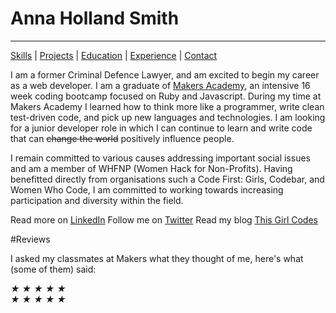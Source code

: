 # Anna Holland Smith
----------
[Skills](#skills) | [Projects](#projects) | [Education](#education) | [Experience](#non-relevant-experience) | [Contact](#contact)

I am a former Criminal Defence Lawyer, and am excited to begin my career as a web developer. I am a graduate of [Makers Academy](http://www.makersacademy.com/), an intensive 16 week coding bootcamp focused on Ruby and Javascript. During my time at Makers Academy I learned how to think more like a programmer, write clean test-driven code, and pick up new languages and technologies. I am looking for a junior developer role in which I can continue to learn and write code that can <strike>change the world</strike> positively influence people.   






I remain committed to various causes addressing important social issues and am a member of WHFNP (Women Hack for Non-Profits). Having benefitted  directly from organisations such a Code First: Girls, Codebar, and Women Who Code, I am committed to working towards increasing participation and diversity within the field.


Read more on [LinkedIn](https://uk.linkedin.com/in/anna-holland-smith)
Follow me on [Twitter](https://twitter.com/AnnaJS15)
Read my blog [This Girl Codes](#)

#Reviews

I asked my classmates at Makers what they thought of me, here's what (some of them) said: 

<div class="rating" data-rate="2">
  <i class="star-1">★</i>
  <i class="star-2">★</i>
  <i class="star-3">★</i>
  <i class="star-4">★</i>
  <i class="star-5">★</i>
</div>

<div class="rating" data-rate="2">
  <i class="star-1">★</i>
  <i class="star-2">★</i>
  <i class="star-3">★</i>
  <i class="star-4">★</i>
  <i class="star-5">★</i>
</div>






